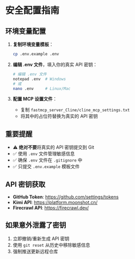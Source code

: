# 安全配置指南

## 环境变量配置

1. **复制环境变量模板**：
   ```bash
   cp .env.example .env
   ```

2. **编辑 .env 文件**，填入你的真实 API 密钥：
   ```bash
   # 编辑 .env 文件
   notepad .env  # Windows
   # 或
   nano .env     # Linux/Mac
   ```

3. **配置 MCP 设置文件**：
   - 复制 `fastmcp_server_Cline/cline_mcp_settings.txt` 
   - 将其中的占位符替换为真实的 API 密钥

## 重要提醒

- ⚠️ **绝对不要**将真实的 API 密钥提交到 Git
- ✅ 使用 `.env` 文件管理敏感信息
- ✅ 确保 `.env` 文件在 `.gitignore` 中
- ✅ 只提交 `.env.example` 模板文件

## API 密钥获取

- **GitHub Token**: https://github.com/settings/tokens
- **Kimi API**: https://platform.moonshot.cn/
- **Firecrawl API**: https://firecrawl.dev/

## 如果意外泄露了密钥

1. 立即撤销/重新生成 API 密钥
2. 使用 `git reset` 从历史中移除敏感信息
3. 强制推送更新远程仓库